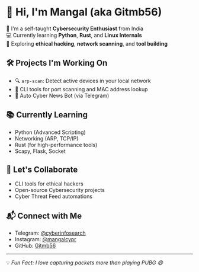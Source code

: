 # 👋 Hi, I'm Mangal (aka Gitmb56)

🔐 I'm a self-taught **Cybersecurity Enthusiast** from India  
💻 Currently learning **Python**, **Rust**, and **Linux Internals**  
🧠 Exploring **ethical hacking**, **network scanning**, and **tool building**

## 🛠️ Projects I'm Working On
- 🔍 `arp-scan`: Detect active devices in your local network
- 🔧 CLI tools for port scanning and MAC address lookup
- 📡 Auto Cyber News Bot (via Telegram)

## 📚 Currently Learning
- Python (Advanced Scripting)
- Networking (ARP, TCP/IP)
- Rust (for high-performance tools)
- Scapy, Flask, Socket

## 🤝 Let's Collaborate
- CLI tools for ethical hackers
- Open-source Cybersecurity projects
- Cyber Threat Feed automations

## 📬 Connect with Me
- Telegram: [@cyberinfosearch](https://t.me/cyberinfosearch)
- Instagram: [@mangalcypr](https://instagram.com/mangalcypr)
- GitHub: [Gitmb56](https://github.com/Gitmb56)

---

💡 *Fun Fact: I love capturing packets more than playing PUBG 😄*

